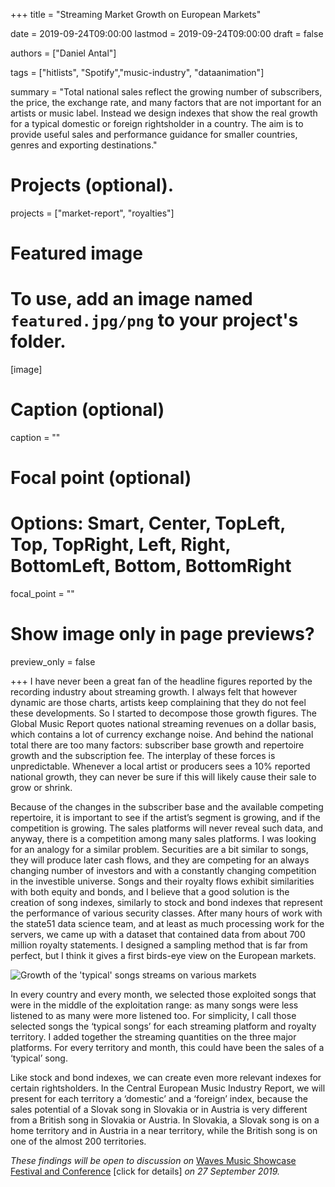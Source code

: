 +++
title = "Streaming Market Growth on European Markets"

date = 2019-09-24T09:00:00
lastmod = 2019-09-24T09:00:00
draft = false

authors = ["Daniel Antal"]

tags = ["hitlists", "Spotify","music-industry", "dataanimation"]

summary = "Total national sales reflect the growing number of subscribers, the price, the exchange rate, and many factors that are not important for an artists or music label. Instead we design indexes that show the real growth for a typical domestic or foreign rightsholder in a country.  The aim is to provide useful sales and performance guidance for smaller countries, genres and exporting destinations."

# Projects (optional).
projects = ["market-report", "royalties"]

# Featured image
# To use, add an image named `featured.jpg/png` to your project's folder. 
[image]
  # Caption (optional)
  caption = ""

  # Focal point (optional)
  # Options: Smart, Center, TopLeft, Top, TopRight, Left, Right, BottomLeft, Bottom, BottomRight
  focal_point = ""

  # Show image only in page previews?
  preview_only = false

+++
I have never been a great fan of the headline figures reported by the recording industry about streaming growth.  I always felt that however dynamic are those charts, artists keep complaining that they do not feel these developments.  So I started to decompose those growth figures. 
The Global Music Report quotes national streaming revenues on a dollar basis, which contains a lot of currency exchange noise.  And behind the national total there are too many factors: subscriber base growth and repertoire growth and the subscription fee.  The interplay of these forces is unpredictable. Whenever a local artist or producers sees a 10% reported national growth, they can never be sure if this will likely cause their sale to grow or shrink.

Because of the changes in the subscriber base and the available competing repertoire, it is important to see if the artist’s segment is growing, and if the competition is growing. The sales platforms will never reveal such data, and anyway, there is a competition among many sales platforms.
I was looking for an analogy for a similar problem. Securities are a bit similar to songs, they will produce later cash flows, and they are competing for an always changing number of investors and with a constantly changing competition in the investible universe.  Songs and their royalty flows exhibit similarities with both equity and bonds, and I believe that a good solution is the creation of song indexes, similarly to stock and bond indexes that represent the performance of various security classes.
After many hours of work with the state51 data science team, and at least as much processing work for the servers, we came up with a dataset that contained data from about 700 million royalty statements. I designed a sampling method that is far from perfect, but I think it gives a first birds-eye view on the European markets. 

![Growth of the 'typical' songs streams on various markets](/img/dataanimation/animated_median_quantity_plot.gif)

In every country and every month, we selected those exploited songs that were in the middle of the exploitation range: as many songs were less listened to as many were more listened too.  For simplicity, I call those selected songs the ‘typical songs’ for each streaming platform and royalty territory.   I added together the streaming quantities on the three major platforms. For every territory and month, this could have been the sales of a ‘typical’ song.  

Like stock and bond indexes, we can create even more relevant indexes for certain rightsholders.  In the Central European Music Industry Report, we will present for each territory a ‘domestic’ and a ‘foreign’ index, because the sales potential of a Slovak song in Slovakia or in Austria is very different from a British song in Slovakia or Austria.  In Slovakia, a Slovak song is on a home territory and in Austria in a near territory, while the British song is on one of the almost 200 territories.

_These findings will be open to discussion on_ [Waves Music Showcase Festival and Conference](https://danielantal.eu/talk/waves_2019/) [click for details] _on 27 September 2019._